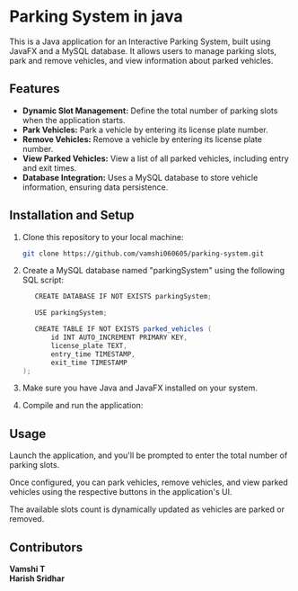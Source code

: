 # Parking System in java

This is a Java application for an Interactive Parking System, built using JavaFX and a MySQL database. It allows users to manage parking slots, park and remove vehicles, and view information about parked vehicles.

## Features

- **Dynamic Slot Management:** Define the total number of parking slots when the application starts.
- **Park Vehicles:** Park a vehicle by entering its license plate number.
- **Remove Vehicles:** Remove a vehicle by entering its license plate number.
- **View Parked Vehicles:** View a list of all parked vehicles, including entry and exit times.
- **Database Integration:** Uses a MySQL database to store vehicle information, ensuring data persistence.

## Installation and Setup

1. Clone this repository to your local machine:

   ```bash
   git clone https://github.com/vamshi060605/parking-system.git
2. Create a MySQL database named "parkingSystem" using the following SQL script:

   
   ```cs
      CREATE DATABASE IF NOT EXISTS parkingSystem;

      USE parkingSystem;

      CREATE TABLE IF NOT EXISTS parked_vehicles (
          id INT AUTO_INCREMENT PRIMARY KEY,
          license_plate TEXT,
          entry_time TIMESTAMP,
          exit_time TIMESTAMP
   );
   
   ```
3. Make sure you have Java and JavaFX installed on your system.

4. Compile and run the application:

## Usage
Launch the application, and you'll be prompted to enter the total number of parking slots.

Once configured, you can park vehicles, remove vehicles, and view parked vehicles using the respective buttons in the application's UI.

The available slots count is dynamically updated as vehicles are parked or removed.

## Contributors
**Vamshi T** <br>
**Harish Sridhar**
